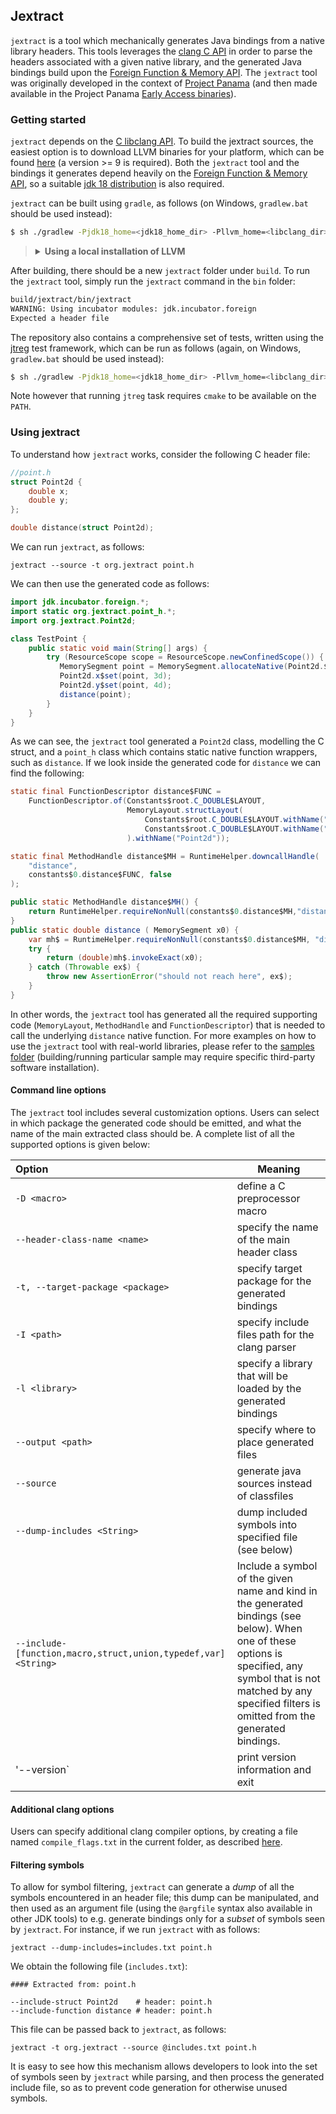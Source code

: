 ## Jextract

`jextract` is a tool which mechanically generates Java bindings from a native library headers. This tools leverages the [clang C API](https://clang.llvm.org/doxygen/group__CINDEX.html) in order to parse the headers associated with a given native library, and the generated Java bindings build upon the [Foreign Function & Memory API](https://openjdk.java.net/jeps/419). The `jextract` tool was originally developed in the context of [Project Panama](https://openjdk.java.net/projects/panama/) (and then made available in the Project Panama [Early Access binaries](https://jdk.java.net/panama/)).

### Getting started

`jextract` depends on the [C libclang API](https://clang.llvm.org/doxygen/group__CINDEX.html). To build the jextract sources, the easiest option is to download LLVM binaries for your platform, which can be found [here](https://releases.llvm.org/download.html) (a version >= 9 is required). Both the `jextract` tool and the bindings it generates depend heavily on the [Foreign Function & Memory API](https://openjdk.java.net/jeps/419), so a suitable [jdk 18 distribution](https://jdk.java.net/18/) is also required.

`jextract` can be built using `gradle`, as follows (on Windows, `gradlew.bat` should be used instead):

```sh
$ sh ./gradlew -Pjdk18_home=<jdk18_home_dir> -Pllvm_home=<libclang_dir> clean verify
```


> <details><summary><strong>Using a local installation of LLVM</strong></summary>
> 
> While the recommended way is to use a [release from the LLVM project](https://releases.llvm.org/download.html),
> extract it then make `llvm_home` point to this directory, it may be possible to use a local installation instead.
>
> E.g. on macOs the `llvm_home` can also be set as one of these locations :
> 
> * `/Library/Developer/CommandLineTools/usr/` if using Command Line Tools
> * `/Applications/Xcode.app/Contents/Developer/Toolchains/XcodeDefault.xctoolchain/usr/` if using XCode
> * `$(brew --prefix llvm)` if using the [LLVM install from Homebrew](https://formulae.brew.sh/formula/llvm#default)
> 
> </details>

After building, there should be a new `jextract` folder under `build`.
To run the `jextract` tool, simply run the `jextract` command in the `bin` folder:

```sh
build/jextract/bin/jextract 
WARNING: Using incubator modules: jdk.incubator.foreign
Expected a header file
```

The repository also contains a comprehensive set of tests, written using the [jtreg](https://openjdk.java.net/jtreg/) test framework, which can be run as follows (again, on Windows, `gradlew.bat` should be used instead):

```sh
$ sh ./gradlew -Pjdk18_home=<jdk18_home_dir> -Pllvm_home=<libclang_dir> -Pjtreg_home=<jtreg_home> jtreg
```

Note however that running `jtreg` task requires `cmake` to be available on the `PATH`.

### Using jextract

To understand how `jextract` works, consider the following C header file:

```c
//point.h
struct Point2d {
    double x;
    double y;
};

double distance(struct Point2d);
```

We can run `jextract`, as follows:

```
jextract --source -t org.jextract point.h
```

We can then use the generated code as follows:

```java
import jdk.incubator.foreign.*;
import static org.jextract.point_h.*;
import org.jextract.Point2d;

class TestPoint {
    public static void main(String[] args) {
        try (ResourceScope scope = ResourceScope.newConfinedScope()) {
           MemorySegment point = MemorySegment.allocateNative(Point2d.$LAYOUT(), scope);
           Point2d.x$set(point, 3d);
           Point2d.y$set(point, 4d);
           distance(point);
        }
    }
}
```

As we can see, the `jextract` tool generated a `Point2d` class, modelling the C struct, and a `point_h` class which contains static native function wrappers, such as `distance`. If we look inside the generated code for `distance` we can find the following:

```java
static final FunctionDescriptor distance$FUNC =
    FunctionDescriptor.of(Constants$root.C_DOUBLE$LAYOUT,
                          MemoryLayout.structLayout(
    	                      Constants$root.C_DOUBLE$LAYOUT.withName("x"),
                              Constants$root.C_DOUBLE$LAYOUT.withName("y")
                          ).withName("Point2d"));

static final MethodHandle distance$MH = RuntimeHelper.downcallHandle(
    "distance",
    constants$0.distance$FUNC, false
);

public static MethodHandle distance$MH() {
    return RuntimeHelper.requireNonNull(constants$0.distance$MH,"distance");
}
public static double distance ( MemorySegment x0) {
    var mh$ = RuntimeHelper.requireNonNull(constants$0.distance$MH, "distance");
    try {
        return (double)mh$.invokeExact(x0);
    } catch (Throwable ex$) {
        throw new AssertionError("should not reach here", ex$);
    }
}
```

In other words, the `jextract` tool has generated all the required supporting code (`MemoryLayout`, `MethodHandle` and `FunctionDescriptor`) that is needed to call the underlying `distance` native function. For more examples on how to use the `jextract` tool with real-world libraries, please refer to the [samples folder](samples) (building/running particular sample may require specific third-party software installation).

#### Command line options

The `jextract` tool includes several customization options. Users can select in which package the generated code should be emitted, and what the name of the main extracted class should be. A complete list of all the supported options is given below:

| Option                                                       | Meaning                                                      |
| :----------------------------------------------------------- | ------------------------------------------------------------ |
| `-D <macro>`                                                 | define a C preprocessor macro                                |
| `--header-class-name <name>`                                 | specify the name of the main header class                    |
| `-t, --target-package <package>`                             | specify target package for the generated bindings            |
| `-I <path>`                                                  | specify include files path for the clang parser              |
| `-l <library>`                                               | specify a library that will be loaded by the generated bindings |
| `--output <path>`                                            | specify where to place generated files                       |
| `--source`                                                   | generate java sources instead of classfiles                  |
| `--dump-includes <String>`                                   | dump included symbols into specified file (see below)        |
| `--include-[function,macro,struct,union,typedef,var]<String>` | Include a symbol of the given name and kind in the generated bindings (see below). When one of these options is specified, any symbol that is not matched by any specified filters is omitted from the generated bindings. |
| '--version`                                                  | print version information and exit                           |


#### Additional clang options

Users can specify additional clang compiler options, by creating a file named
`compile_flags.txt` in the current folder, as described [here](https://clang.llvm.org/docs/JSONCompilationDatabase.html#alternatives).

#### Filtering symbols

To allow for symbol filtering, `jextract` can generate a *dump* of all the symbols encountered in an header file; this dump can be manipulated, and then used as an argument file (using the `@argfile` syntax also available in other JDK tools) to e.g. generate bindings only for a *subset* of symbols seen by `jextract`. For instance, if we run `jextract` with as follows:

```
jextract --dump-includes=includes.txt point.h
```

We obtain the following file (`includes.txt`):

```
#### Extracted from: point.h

--include-struct Point2d    # header: point.h
--include-function distance # header: point.h
```

This file can be passed back to `jextract`, as follows:

```
jextract -t org.jextract --source @includes.txt point.h
```

It is easy to see how this mechanism allows developers to look into the set of symbols seen by `jextract` while parsing, and then process the generated include file, so as to prevent code generation for otherwise unused symbols.

